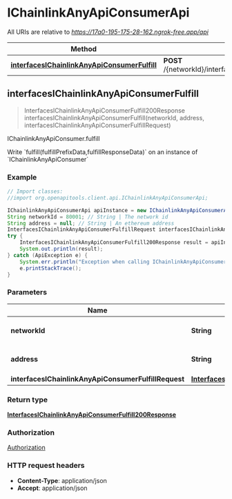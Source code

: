 # IChainlinkAnyApiConsumerApi

All URIs are relative to *https://17a0-195-175-28-162.ngrok-free.app/api*

Method | HTTP request | Description
------------- | ------------- | -------------
[**interfacesIChainlinkAnyApiConsumerFulfill**](IChainlinkAnyApiConsumerApi.md#interfacesIChainlinkAnyApiConsumerFulfill) | **POST** /{networkId}/interface/IChainlinkAnyApiConsumer/write/{address}/fulfill | IChainlinkAnyApiConsumer.fulfill



## interfacesIChainlinkAnyApiConsumerFulfill

> InterfacesIChainlinkAnyApiConsumerFulfill200Response interfacesIChainlinkAnyApiConsumerFulfill(networkId, address, interfacesIChainlinkAnyApiConsumerFulfillRequest)

IChainlinkAnyApiConsumer.fulfill

Write &#x60;fulfill(fulfillPrefixData,fulfillResponseData)&#x60; on an instance of &#x60;IChainlinkAnyApiConsumer&#x60;

### Example

```java
// Import classes:
//import org.openapitools.client.api.IChainlinkAnyApiConsumerApi;

IChainlinkAnyApiConsumerApi apiInstance = new IChainlinkAnyApiConsumerApi();
String networkId = 80001; // String | The network id
String address = null; // String | An ethereum address
InterfacesIChainlinkAnyApiConsumerFulfillRequest interfacesIChainlinkAnyApiConsumerFulfillRequest = new InterfacesIChainlinkAnyApiConsumerFulfillRequest(); // InterfacesIChainlinkAnyApiConsumerFulfillRequest | 
try {
    InterfacesIChainlinkAnyApiConsumerFulfill200Response result = apiInstance.interfacesIChainlinkAnyApiConsumerFulfill(networkId, address, interfacesIChainlinkAnyApiConsumerFulfillRequest);
    System.out.println(result);
} catch (ApiException e) {
    System.err.println("Exception when calling IChainlinkAnyApiConsumerApi#interfacesIChainlinkAnyApiConsumerFulfill");
    e.printStackTrace();
}
```

### Parameters


Name | Type | Description  | Notes
------------- | ------------- | ------------- | -------------
 **networkId** | **String**| The network id | [default to 80001]
 **address** | **String**| An ethereum address | [default to null]
 **interfacesIChainlinkAnyApiConsumerFulfillRequest** | [**InterfacesIChainlinkAnyApiConsumerFulfillRequest**](InterfacesIChainlinkAnyApiConsumerFulfillRequest.md)|  |

### Return type

[**InterfacesIChainlinkAnyApiConsumerFulfill200Response**](InterfacesIChainlinkAnyApiConsumerFulfill200Response.md)

### Authorization

[Authorization](../README.md#Authorization)

### HTTP request headers

- **Content-Type**: application/json
- **Accept**: application/json


